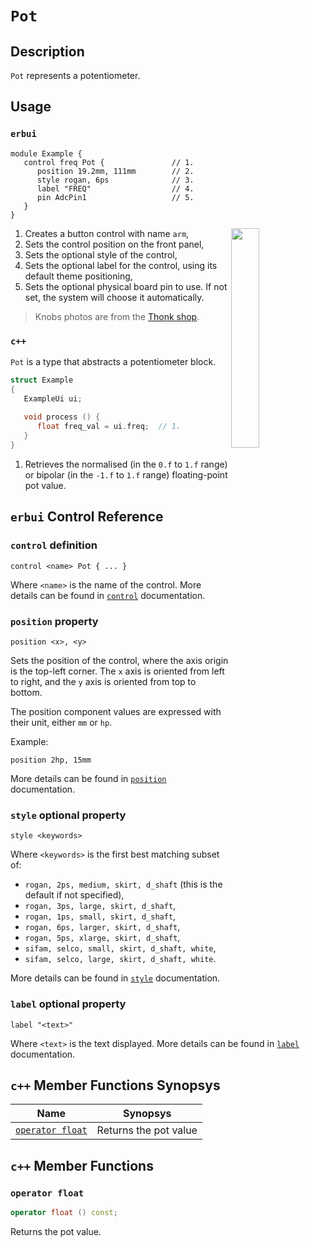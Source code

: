 # `Pot`

## Description

`Pot` represents a potentiometer.


## Usage

### `erbui`

```erbui
module Example {
   control freq Pot {               // 1.
      position 19.2mm, 111mm        // 2.
      style rogan, 6ps              // 3.
      label "FREQ"                  // 4.
      pin AdcPin1                   // 5.
   }
}
```

<img align="right" width="30%" src="https://www.thonk.co.uk/wp-content/uploads/2019/11/RoganFamily.jpg">

1. Creates a button control with name `arm`,
2. Sets the control position on the front panel,
3. Sets the optional style of the control,
4. Sets the optional label for the control, using its default theme positioning,
5. Sets the optional physical board pin to use. If not set, the system will choose it automatically.

> Knobs photos are from the [Thonk shop](https://www.thonk.co.uk/shop/make-noise-mutable-style-knobs/).

### `c++`

`Pot` is a type that abstracts a potentiometer block.

```c++
struct Example
{
   ExampleUi ui;
   
   void process () {
      float freq_val = ui.freq;  // 1.
   }
}
```

1. Retrieves the normalised (in the  `0.f` to `1.f` range) or bipolar (in the `-1.f` to `1.f` range)
   floating-point pot value.


## `erbui` Control Reference

### `control` definition

```
control <name> Pot { ... }
```

Where `<name>` is the name of the control.
More details can be found in [`control`](../erbui/grammar.html#control) documentation.

### `position` property

```
position <x>, <y>
```

Sets the position of the control, where the axis origin is the top-left corner.
The `x` axis is oriented from left to right, and the `y` axis is oriented from top to bottom.

The position component values are expressed with their unit, either `mm` or `hp`.

Example:
```
position 2hp, 15mm
```

More details can be found in [`position`](../erbui/grammar.html#position) documentation.

### `style` optional property

```
style <keywords>
```

Where `<keywords>` is the first best matching subset of:
- `rogan, 2ps, medium, skirt, d_shaft` (this is the default if not specified),
- `rogan, 3ps, large, skirt, d_shaft`,
- `rogan, 1ps, small, skirt, d_shaft`,
- `rogan, 6ps, larger, skirt, d_shaft`,
- `rogan, 5ps, xlarge, skirt, d_shaft`,
- `sifam, selco, small, skirt, d_shaft, white`,
- `sifam, selco, large, skirt, d_shaft, white`.

More details can be found in [`style`](../erbui/grammar.html#style) documentation.

### `label` optional property

```
label "<text>"
```

Where `<text>` is the text displayed.
More details can be found in [`label`](../erbui/grammar.html#label) documentation.


## `c++` Member Functions Synopsys

| Name | Synopsys |
| - | - |
| [`operator float`](#operator-float) | Returns the pot value |


## `c++` Member Functions

### `operator float`

```c++
operator float () const;
```

Returns the pot value.

